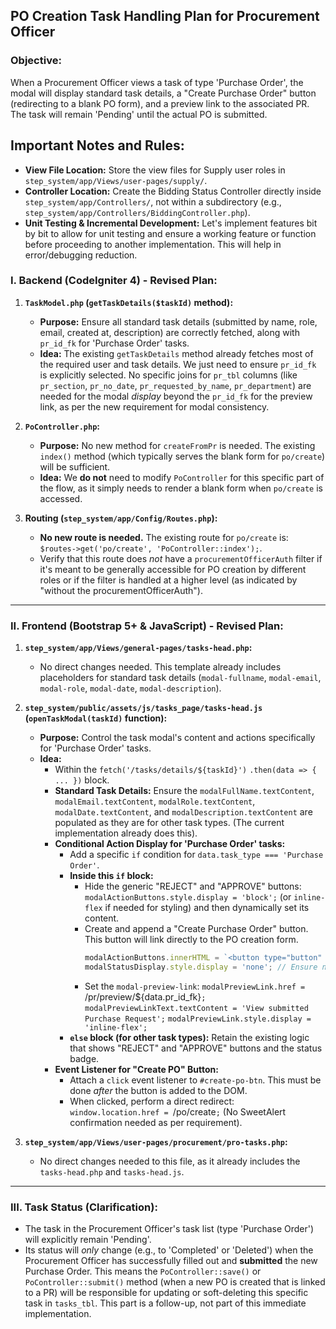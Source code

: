 ## PO Creation Task Handling Plan for Procurement Officer

### Objective:
When a Procurement Officer views a task of type 'Purchase Order', the modal will display standard task details, a "Create Purchase Order" button (redirecting to a blank PO form), and a preview link to the associated PR. The task will remain 'Pending' until the actual PO is submitted.

## Important Notes and Rules:
*   **View File Location:** Store the view files for Supply user roles in `step_system/app/Views/user-pages/supply/`.
*   **Controller Location:** Create the Bidding Status Controller directly inside `step_system/app/Controllers/`, not within a subdirectory (e.g., `step_system/app/Controllers/BiddingController.php`).
*   **Unit Testing & Incremental Development:** Let's implement features bit by bit to allow for unit testing and ensure a working feature or function before proceeding to another implementation. This will help in error/debugging reduction.

### I. Backend (CodeIgniter 4) - Revised Plan:

1.  **`TaskModel.php` (`getTaskDetails($taskId)` method):**
    *   **Purpose:** Ensure all standard task details (submitted by name, role, email, created at, description) are correctly fetched, along with `pr_id_fk` for 'Purchase Order' tasks.
    *   **Idea:** The existing `getTaskDetails` method already fetches most of the required user and task details. We just need to ensure `pr_id_fk` is explicitly selected. No specific joins for `pr_tbl` columns (like `pr_section`, `pr_no_date`, `pr_requested_by_name`, `pr_department`) are needed for the modal *display* beyond the `pr_id_fk` for the preview link, as per the new requirement for modal consistency.

2.  **`PoController.php`:**
    *   **Purpose:** No new method for `createFromPr` is needed. The existing `index()` method (which typically serves the blank form for `po/create`) will be sufficient.
    *   **Idea:** We **do not** need to modify `PoController` for this specific part of the flow, as it simply needs to render a blank form when `po/create` is accessed.

3.  **Routing (`step_system/app/Config/Routes.php`):**
    *   **No new route is needed.** The existing route for `po/create` is: `$routes->get('po/create', 'PoController::index');`.
    *   Verify that this route does *not* have a `procurementOfficerAuth` filter if it's meant to be generally accessible for PO creation by different roles or if the filter is handled at a higher level (as indicated by "without the procurementOfficerAuth").

---

### II. Frontend (Bootstrap 5+ & JavaScript) - Revised Plan:

1.  **`step_system/app/Views/general-pages/tasks-head.php`:**
    *   No direct changes needed. This template already includes placeholders for standard task details (`modal-fullname`, `modal-email`, `modal-role`, `modal-date`, `modal-description`).

2.  **`step_system/public/assets/js/tasks_page/tasks-head.js` (`openTaskModal(taskId)` function):**
    *   **Purpose:** Control the task modal's content and actions specifically for 'Purchase Order' tasks.
    *   **Idea:**
        *   Within the `fetch('/tasks/details/${taskId}')` `.then(data => { ... })` block.
        *   **Standard Task Details:** Ensure the `modalFullName.textContent`, `modalEmail.textContent`, `modalRole.textContent`, `modalDate.textContent`, and `modalDescription.textContent` are populated as they are for other task types. (The current implementation already does this).
        *   **Conditional Action Display for 'Purchase Order' tasks:**
            *   Add a specific `if` condition for `data.task_type === 'Purchase Order'`.
            *   **Inside this `if` block:**
                *   Hide the generic "REJECT" and "APPROVE" buttons: `modalActionButtons.style.display = 'block';` (or `inline-flex` if needed for styling) and then dynamically set its content.
                *   Create and append a "Create Purchase Order" button. This button will link directly to the PO creation form.
                    ```javascript
                    modalActionButtons.innerHTML = `<button type="button" id="create-po-btn" class="btn btn-sm btn-success" data-pr-id="${data.pr_id_fk}">Create Purchase Order</button>`;
                    modalStatusDisplay.style.display = 'none'; // Ensure no status badge shows
                    ```
                *   Set the `modal-preview-link`:
                    `modalPreviewLink.href = `/pr/preview/${data.pr_id_fk}`;`
                    `modalPreviewLinkText.textContent = 'View submitted Purchase Request';`
                    `modalPreviewLink.style.display = 'inline-flex';`
            *   **`else` block (for other task types):** Retain the existing logic that shows "REJECT" and "APPROVE" buttons and the status badge.
        *   **Event Listener for "Create PO" Button:**
            *   Attach a `click` event listener to `#create-po-btn`. This must be done *after* the button is added to the DOM.
            *   When clicked, perform a direct redirect: `window.location.href = `/po/create`;` (No SweetAlert confirmation needed as per requirement).

3.  **`step_system/app/Views/user-pages/procurement/pro-tasks.php`:**
    *   No direct changes needed to this file, as it already includes the `tasks-head.php` and `tasks-head.js`.

---

### III. Task Status (Clarification):

*   The task in the Procurement Officer's task list (type 'Purchase Order') will explicitly remain 'Pending'.
*   Its status will *only* change (e.g., to 'Completed' or 'Deleted') when the Procurement Officer has successfully filled out and **submitted** the new Purchase Order. This means the `PoController::save()` or `PoController::submit()` method (when a new PO is created that is linked to a PR) will be responsible for updating or soft-deleting this specific task in `tasks_tbl`. This part is a follow-up, not part of this immediate implementation.
